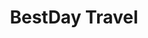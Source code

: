 ---
title: "BestDay Travel"
url: /ciudad-autonoma-de-buenos-aires/bestday-travel/
shop: Reisebüro
---